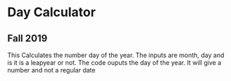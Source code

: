# Day Calculator
## Fall 2019
This Calculates the number day of the year.
The inputs are month, day and is it is a leapyear or not. 
The code ouputs the day of the year. 
It will give a number and not a regular date
